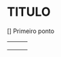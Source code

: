 # TITULO

[] Primeiro ponto

|      |      |      |
| ---- | ---- | ---- |
|      |      |      |
|      |      |      |
|      |      |      |



